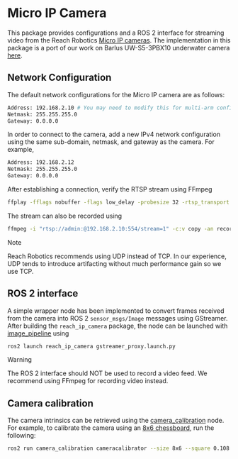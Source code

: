 # Micro IP Camera

This package provides configurations and a ROS 2 interface for streaming video
from the Reach Robotics [Micro IP cameras](https://reachrobotics.com/products/underwater-rov-camera/).
The implementation in this package is a port of our work on Barlus UW-S5-3PBX10
underwater camera [here](https://github.com/Robotic-Decision-Making-Lab/barlus_underwater_camera).

## Network Configuration

The default network configurations for the Micro IP camera are as follows:

```bash
Address: 192.168.2.10 # You may need to modify this for multi-arm configurations
Netmask: 255.255.255.0
Gateway: 0.0.0.0
```

In order to connect to the camera, add a new IPv4 network configuration using
the same sub-domain, netmask, and gateway as the camera. For example,

```bash
Address: 192.168.2.12
Netmask: 255.255.255.0
Gateway: 0.0.0.0
```

After establishing a connection, verify the RTSP stream using FFmpeg

```bash
ffplay -fflags nobuffer -flags low_delay -probesize 32 -rtsp_transport tcp -i "rtsp://admin:@192.168.2.10:554/stream=1"
```

The stream can also be recorded using

```bash
ffmpeg -i "rtsp://admin:@192.168.2.10:554/stream=1" -c:v copy -an recording.mp4
```

> [!NOTE]
> Reach Robotics recommends using UDP instead of TCP. In our experience, UDP
> tends to introduce artifacting without much performance gain so we use TCP.

## ROS 2 interface

A simple wrapper node has been implemented to convert frames received from the
camera into ROS 2 `sensor_msgs/Image` messages using GStreamer. After building
the `reach_ip_camera` package, the node can be launched with [image_pipeline](https://github.com/ros-perception/image_pipeline)
using

```bash
ros2 launch reach_ip_camera gstreamer_proxy.launch.py
```

> [!WARNING]
> The ROS 2 interface should NOT be used to record a video feed. We recommend
> using FFmpeg for recording video instead.

## Camera calibration

The camera intrinsics can be retrieved using the [camera_calibration](https://docs.ros.org/en/rolling/p/camera_calibration/index.html)
node. For example, to calibrate the camera using an [8x6 chessboard](https://wiki.ros.org/camera_calibration/Tutorials/MonocularCalibration?action=AttachFile&do=view&target=check-108.pdf),
run the following:

 ```bash
 ros2 run camera_calibration cameracalibrator --size 8x6 --square 0.108 image:=/micro_ip/image_mono camera:=/micro_ip --no-service-check
```
